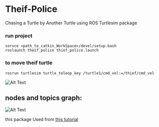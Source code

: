 # Theif-Police
Chasing a Turtle by Another Turtle using ROS Turtlesim package

### run project
```
soruce <path_to_catkin_WorkSpace>/devel/setup.bash
roslaunch theif_police thief_police.launch 
```
### to move theif turtle 
```
rosrun turtlesim turtle_teleop_key /turtle1/cmd_vel:=/thief/cmd_vel
```
![Alt Text](https://raw.githubusercontent.com/hhojatansari/Theif-Police/master/outpout.gif)

## nodes and topics graph:
![Alt Text](https://raw.githubusercontent.com/hhojatansari/Theif-Police/master/graph.png)

this package Used from [this tutorial](http://wiki.ros.org/turtlesim/Tutorials/Go%20to%20Goal)
